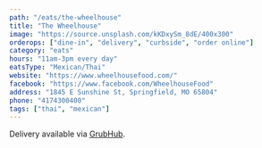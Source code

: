 ```yaml
---
path: "/eats/the-wheelhouse"
title: "The Wheelhouse"
image: "https://source.unsplash.com/kKDxySm_8dE/400x300"
orderops: ["dine-in", "delivery", "curbside", "order online"]
category: "eats"
hours: "11am-3pm every day"
eatsType: "Mexican/Thai"
website: "https://www.wheelhousefood.com/"
facebook: "https://www.facebook.com/WheelhouseFood"
address: "1845 E Sunshine St, Springfield, MO 65804"
phone: "4174300400"
tags: ["thai", "mexican"]
---
```


Delivery available via [GrubHub](https://www.grubhub.com/restaurant/the-wheelhouse-1845-e-sunshine-st-springfield/1934597).
